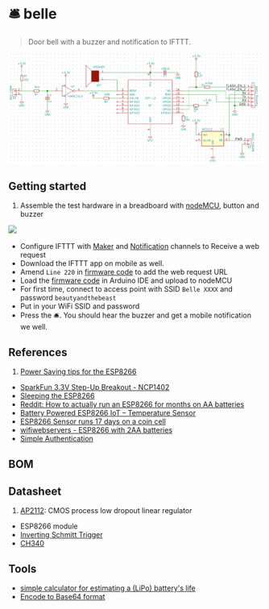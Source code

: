 # 🛎 belle

> Door bell with a buzzer and notification to IFTTT.

![](screenshot.png)

## Getting started

1. Assemble the test hardware in a breadboard with [nodeMCU](http://nodemcu.com/index_en.html), button and buzzer

  ![](breadbaord.JPG)
- Configure IFTTT with [Maker](https://ifttt.com/maker) and [Notification](https://ifttt.com/if_notifications) channels to Receive a web request
- Download the IFTTT app on mobile as well.
- Amend `Line 220` in [firmware code](firmware/bell.io) to add the web request URL
- Load the [firmware code](firmware/bell.io) in Arduino IDE and upload to nodeMCU
- For first time, connect to access point with SSID `Belle XXXX` and password `beautyandthebeast`
- Put in your WiFi SSID and password
- Press the 🛎. You should hear the buzzer and get a mobile notification we well.

## References

1. [Power Saving tips for the ESP8266](https://github.com/z2amiller/sensorboard/blob/master/PowerSaving.md)
- [SparkFun 3.3V Step-Up Breakout - NCP1402](https://www.sparkfun.com/products/10967)
- [Sleeping the ESP8266](http://www.esp8266.com/wiki/doku.php?id=esp8266_power_usage)
- [Reddit: How to actually run an ESP8266 for months on AA batteries](https://www.reddit.com/r/esp8266/comments/4gmkfl/how_to_actually_run_an_esp8266_for_months_on_aa/)
- [Battery Powered ESP8266 IoT – Temperature Sensor](http://homecircuits.eu/blog/battery-powered-esp8266-iot-logger/)
- [ESP8266 Sensor runs 17 days on a coin cell](https://www.youtube.com/watch?v=IYuYTfO6iOs)
- [wifiwebservers - ESP8266 with 2AA batteries](http://www.arduinesp.com/wifiwebserver)
- [Simple Authentication](https://github.com/esp8266/Arduino/blob/4897e0006b5b0123a2fa31f67b14a3fff65ce561/libraries/ESP8266WebServer/examples/SimpleAuthentification/SimpleAuthentification.ino)
## BOM

## Datasheet

1. [AP2112](https://cdn-shop.adafruit.com/product-files/2471/AP2112.pdf): CMOS process low dropout linear regulator
- ESP8266 module
- [Inverting Schmitt Trigger](http://www.ti.com/lit/ds/symlink/sn74ahc1g04.pdf)
- [CH340](https://www.olimex.com/Products/Breadboarding/BB-CH340T/resources/CH340DS1.PDF)

## Tools

- [simple calculator for estimating a (LiPo) battery's life](http://battery-life.of-things.de/battery-life-calculator.php)
- [Encode to Base64 format](https://www.base64encode.org/)
